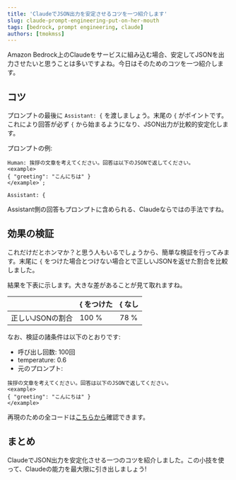 ```yaml
---
title: 'ClaudeでJSON出力を安定させるコツを一つ紹介します'
slug: claude-prompt-engineering-put-on-her-mouth
tags: [bedrock, prompt engineering, claude]
authors: [tmokmss]
---
```


Amazon Bedrock上のClaudeをサービスに組み込む場合、安定してJSONを出力させたいと思うことは多いですよね。今日はそのためのコツを一つ紹介します。

<!-- truncate -->

## コツ
プロンプトの最後に `Assistant: {` を渡しましょう。末尾の `{` がポイントです。これにより回答が必ず `{` から始まるようになり、JSON出力が比較的安定化します。

プロンプトの例:

```
Human: 挨拶の文章を考えてください。回答は以下のJSONで返してください。
<example>
{ "greeting": "こんにちは" }
</example>`;

Assistant: {
```

Assistant側の回答もプロンプトに含められる、Claudeならではの手法ですね。

## 効果の検証
これだけだとホンマか？と思う人もいるでしょうから、簡単な検証を行ってみます。末尾に `{` をつけた場合とつけない場合とで正しいJSONを返せた割合を比較しました。

結果を下表に示します。大きな差があることが見て取れますね。

|       | { をつけた  | { なし  |
|-------|-----|----|
| 正しいJSONの割合 | 100 % | 78 % |


なお、検証の諸条件は以下のとおりです:

* 呼び出し回数: 100回
* temperature: 0.6
* 元のプロンプト:

```
挨拶の文章を考えてください。回答は以下のJSONで返してください。
<example>
{ "greeting": "こんにちは" }
</example>
```

再現のための全コードは[こちらから](https://gist.github.com/tmokmss/4b1bbf04f864372a7d6b78561ff09953)確認できます。

## まとめ
ClaudeでJSON出力を安定化させる一つのコツを紹介しました。この小技を使って、Claudeの能力を最大限に引き出しましょう!
